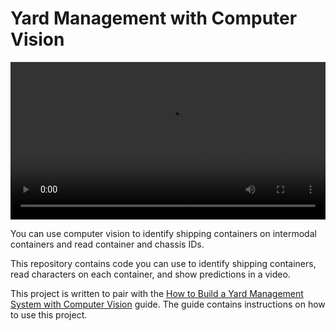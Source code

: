 # Yard Management with Computer Vision

<video width="100%" controls>
  <source src="https://media.roboflow.com/yard-example/container.mp4" type="video/mp4">
</video>

You can use computer vision to identify shipping containers on intermodal containers and read container and chassis IDs.

This repository contains code you can use to identify shipping containers, read characters on each container, and show predictions in a video.

This project is written to pair with the [How to Build a Yard Management System with Computer Vision](https://blog.roboflow.com/yard-management-computer-vision/) guide. The guide contains instructions on how to use this project.